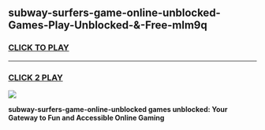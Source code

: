 
## subway-surfers-game-online-unblocked-Games-Play-Unblocked-&-Free-mlm9q
<h3>
<a href="https://premium76.site?title=subway-surfers-game-online-unblocked&ref=24A">CLICK TO PLAY</a></h3>
<hr>

<h3>
<a href="https://premium76.site?title=subway-surfers-game-online-unblocked&ref=24A">CLICK 2 PLAY</a>
  
</h3>

<a href="https://premium76.site?title=subway-surfers-game-online-unblocked&ref=24A"><img src="https://clearcache.store/games.png"></a>


**subway-surfers-game-online-unblocked games unblocked: Your Gateway to Fun and Accessible Online Gaming**

